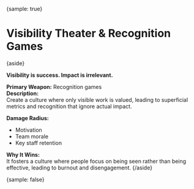 {sample: true}
# Visibility Theater & Recognition Games

{aside}

**Visibility is success. Impact is irrelevant.**  

**Primary Weapon:** Recognition games  
**Description:**  
Create a culture where only visible work is valued, leading to superficial metrics and recognition that ignore actual impact.  

**Damage Radius:**    
- Motivation
- Team morale
- Key staff retention

**Why It Wins:**  
It fosters a culture where people focus on being seen rather than being effective, leading to burnout and disengagement.
{/aside}

{sample: false}
